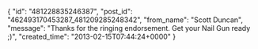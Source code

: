  {
   "id": "481228835246387",
   "post_id": "462493170453287_481209285248342",
   "from_name": "Scott Duncan",
   "message": "Thanks for the ringing endorsement. Get your Nail Gun ready ;)",
   "created_time": "2013-02-15T07:44:24+0000"
 }
